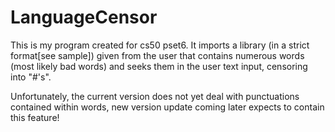 # LanguageCensor
This is my program created for cs50 pset6. It imports a library (in a strict format[see sample]) given from the user that contains numerous words (most likely bad words) and seeks them in the user text input, censoring into "#'s".

Unfortunately, the current version does not yet deal with punctuations contained within words, new version update coming later expects to contain this feature!
